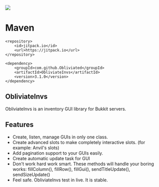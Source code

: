 [![](https://jitpack.io/v/Obliviated/ObliviateInvs.svg)](https://jitpack.io/#Obliviated/ObliviateInvs)

# Maven
```
<repository>
    <id>jitpack.io</id>
    <url>https://jitpack.io</url>
</repository>

<dependency>
    <groupId>com.github.Obliviated</groupId>
    <artifactId>ObliviateInvs</artifactId>
    <version>3.1.0</version>
</dependency>
```

## ObliviateInvs 
ObliviateInvs is an inventory GUI library for Bukkit servers.

## Features
- Create, listen, manage GUIs in only one class.
- Create advanced slots to make completely interactive slots. (for example: Anvil's slots)
- Add pagination support to your GUIs easily.
- Create automatic update task for GUI
- Don't work hard work smart. These methods will handle your boring works: fillColumn(), fillRow(), fillGui(), sendTitleUpdate(), sendSizeUpdate()
- Feel safe. ObliviateInvs test in live. It is stable.
